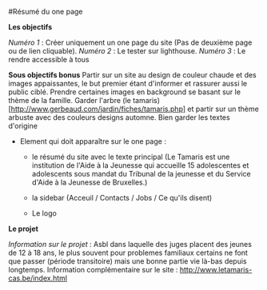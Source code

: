 #Résumé du one page

**Les objectifs**

*Numéro 1* :  Créer uniquement un one page du site (Pas de deuxième page ou de lien cliquable).
*Numéro 2* : Le tester sur lighthouse.
*Numéro 3* : Le rendre accessible à tous

**Sous objectifs bonus**
Partir sur un site au design de couleur chaude et des images appaissantes, le but premier étant d'informer et rassurer aussi le public ciblé.
Prendre certaines images en background se basant sur le thème de la famille.
Garder l'arbre (le tamaris)[http://www.gerbeaud.com/jardin/fiches/tamaris.php] et partir sur un thème arbuste avec des couleurs designs automne.
Bien garder les textes d'origine   

  + Element qui doit apparaître sur le one page :
    + le résumé du site avec le texte principal (Le Tamaris est une institution de l'Aide à la Jeunesse qui accueille 15 adolescentes et adolescents sous mandat du Tribunal de la jeunesse et du Service d'Aide à la Jeunesse de Bruxelles.)

    + la sidebar (Acceuil / Contacts / Jobs / Ce qu'ils disent)

    + Le logo

**Le projet**

*Information sur le projet* : Asbl dans laquelle des juges placent des jeunes de 12 à 18 ans, le plus souvent pour problemes familiaux certains ne font que passer (période transitoire) mais une bonne partie vie là-bas depuis longtemps.
Information complémentaire sur le site : http://www.letamaris-cas.be/index.html

